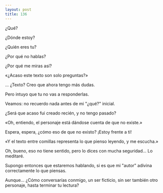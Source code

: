 ```yaml
---
layout: post
title: 136
---
```


¿Qué?

¿Dónde estoy?

¿Quién eres tu?

¿Por qué no hablas?

¿Por qué me miras así?

«¿Acaso este texto son solo preguntas?»

... ¿Texto? Creo que ahora tengo más dudas.

Pero intuyo que tu no vas a responderlas.

Veamos: no recuerdo nada antes de mi "¿qué?" inicial.

¿Será que acaso fui creado recién, y no tengo pasado?

«Oh, entiendo, el personaje está dándose cuenta de que no existe.»

Espera, espera, ¿cómo eso de que no existo? ¡Estoy frente a ti!

«Y el texto entre comillas representa lo que pienso leyendo, y me escucha.»

Oh, bueno, eso no tiene sentido, pero lo dices con mucha seguridad... Lo meditaré.

Supongo entonces que estaremos hablando, si es que mi "autor" adivina correctamente lo que piensas.

Aunque... ¿Cómo conversarías conmigo, un ser ficticio, sin ser también otro personaje, hasta terminar tu lectura?
